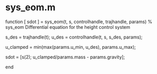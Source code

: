 # sys_eom.m
function [ sdot ] = sys_eom(t, s, controlhandle, trajhandle, params)
% sys_eom Differential equation for the height control system

s_des = trajhandle(t);
u_des = controlhandle(t, s, s_des, params);

u_clamped = min(max(params.u_min, u_des), params.u_max);

sdot = [s(2);
        u_clamped/params.mass - params.gravity];

end
